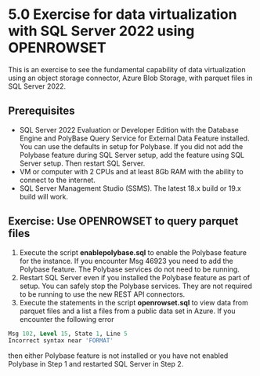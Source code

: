 # 5.0 Exercise for data virtualization with SQL Server 2022 using OPENROWSET

This is an exercise to see the fundamental capability of data virtualization using an object storage connector, Azure Blob Storage, with parquet files in SQL Server 2022.

## Prerequisites

- SQL Server 2022 Evaluation or Developer Edition with the Database Engine and PolyBase Query Service for External Data Feature installed. You can use the defaults in setup for Polybase. If you did not add the Polybase feature during SQL Server setup, add the feature using SQL Server setup. Then restart SQL Server.
- VM or computer with 2 CPUs and at least 8Gb RAM with the ability to connect to the internet.
- SQL Server Management Studio (SSMS). The latest 18.x build or 19.x build will work.

## Exercise: Use OPENROWSET to query parquet files

1. Execute the script **enablepolybase.sql** to enable the Polybase feature for the instance. If you encounter Msg 46923 you need to add the Polybase feature. The Polybase services do not need to be running.
1. Restart SQL Server even if you installed the Polybase feature as part of setup. You can safely stop the Polybase services. They are not required to be running to use the new REST API connectors.
1. Execute the statements in the script **openrowset.sql** to view data from parquet files and a list a files from a public data set in Azure. If you encounter the following error

```sql
Msg 102, Level 15, State 1, Line 5
Incorrect syntax near 'FORMAT'
```
then either Polybase feature is not installed or you have not enabled Polybase in Step 1 and restarted SQL Server in Step 2.
